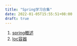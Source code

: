 ```yaml
---
title: "Spring学习合集"
date: 2022-01-05T15:55:51+08:00
draft: true
---
```


1. [spring概述](/post/spring/spring概述.md)
2. [Ioc容器](/post/spring/Ioc容器.md)